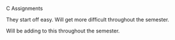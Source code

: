 C Assignments

They start off easy. Will get more difficult throughout the semester. 

Will be adding to this throughout the semester.

